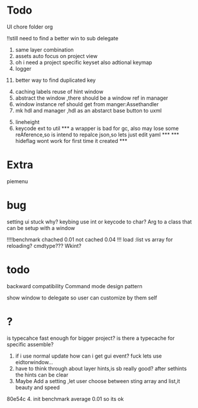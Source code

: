 # Todo
<!-- 2.optimize format layer hints -->
<!-- 2. when lost focus of whichkey window ,unity will lost focus too. -->
<!-- 3. check for duplicated key. -->
<!-- 4. change arg to string[] -->
<!-- 5. check keycode length to exclude unwanted keys -->
<!-- 6. upper case key -->
<!-- 8. layer refector -->
<!-- 9. show hint -->
<!-- 12. setting followmosue -->
<!-- 15. overRideshowHints -->
<!-- 16. Refesh? -->
<!-- 17.window data to static, init data and calculate lineheight, invoke by whichkey, -->
<!-- 12. set set Hint Window Size Correctly -->
<!-- 13. setting  -->
<!-- 14. space -->
<!-- 10. change root -->
<!-- 7. Sep settings and manager? do i really need it?Yes!! -->
<!-- 1.wrapper class for setting and preference -->
<!-- 2.LoadSetting -->

<!-- 1. mkhdl complete to reset; -->
<!-- 1. refactor wk manger -->
<!-- 1. rewite list get -->
<!-- 1. try fonts; -->
<!-- GetHints -->
UI
chore folder org

!!still need to find a better win to sub delegate
<!-- 1. benchmarking cached window -->
<!-- 2. keynode encapsulate and clear after init -->
1. same layer combination
2. assets auto focus on project view
3. oh i need a project specific keyset also adtional keymap
4. logger
<!-- 2. project settings (test Array) -->
<!-- 2. folder manager -->
<!-- 3. scene manager -->
<!-- 14. static format layer hints -->
11. better way to find duplicated key
<!-- 13. follow mouse on change -->
4. caching labels reuse of hint window
5. abstract the window ,there should be a window ref in manager
1. window instance ref should get from manger:Assethandler
2. mk hdl and manager ,hdl as an abstarct base
button to uxml
<!-- 2. ?active by keyseq<br> -->
5. lineheight
6. keycode ext to util
*** a wrapper is bad for gc, also may lose some reAference,so is intend to repalce json,so lets just edit yaml ***
*** hideflag wont work for first time it created ***
<!-- *** wk to static class singleton to manager *** -->
# Extra
piemenu
# bug
setting ui stuck why?
keybing use int or keycode to char?
Arg to a class that can be setup with a window
<!-- !todo tree -->
!!!!benchmark  chached 0.01 not cached 0.04
!!! load :list vs array for reloading?
cmdtype???
Wkint?
<!-- check for list that can switch to array -->
# todo 
<!-- UI Elements cant calculate actual size properly(01245f7a) -->
backward compatibility
Command mode design pattern
<!-- Decouple whichkey to wkmanager and wksetting
maybe go on.. decouple wkmanger to keymanager -->
show window to delegate so user can customize by them self
<!-- a tool that get all menuitem -->
# ?
is typecahce fast enough for bigger project? is there a typecache for specific assemble?
1. if i use normal update how can i get gui event?  fuck lets use eidtorwindow...
2. have to think through about layer hints,is sb really good? after sethints the hints can be clear
3. Maybe Add a setting ,let user choose between sting array and list,it beauty and speed
<!-- 4. mkhdl Reset VS Complete? i fogot why i use complete... -->
<!-- wk pref property getter if null create instance? no need.  -->
80e54c
4. init benchmark average 0.01 so its ok
<!-- 2. make mkhdl and keynode all serializable
3. refesh and init -->
